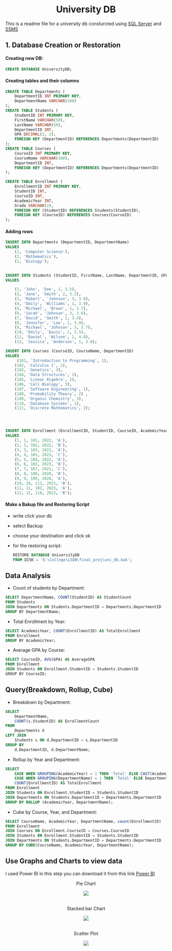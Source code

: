 <h1 align="center"> University DB</h1>

This is a readme file for a university db consturcted using 
<a href="https://www.microsoft.com/en-us/sql-server/sql-server-downloads" target="blank">
SQL Server</a>
and <a href="https://learn.microsoft.com/en-us/sql/ssms/download-sql-server-management-studio-ssms?view=sql-server-ver16" target="blank">
SSMS</a>

## 1. Database Creation or Restoration

#### Creating new DB:
```sql
CREATE DATABASE UniversityDB;
```
#### Creating tables and their columns

```sql
CREATE TABLE Departments (
    DepartmentID INT PRIMARY KEY,
    DepartmentName VARCHAR(100)
);
CREATE TABLE Students (
    StudentID INT PRIMARY KEY,
    FirstName VARCHAR(50),
    LastName VARCHAR(50),
    DepartmentID INT,
    GPA DECIMAL(3, 2),
    FOREIGN KEY (DepartmentID) REFERENCES Departments(DepartmentID)
);
CREATE TABLE Courses (
    CourseID INT PRIMARY KEY,
    CourseName VARCHAR(100),
    DepartmentID INT,
    FOREIGN KEY (DepartmentID) REFERENCES Departments(DepartmentID)
);

CREATE TABLE Enrollment (
    EnrollmentID INT PRIMARY KEY,
    StudentID INT,
    CourseID INT,
    AcademicYear INT,
    Grade VARCHAR(2),
    FOREIGN KEY (StudentID) REFERENCES Students(StudentID),
    FOREIGN KEY (CourseID) REFERENCES Courses(CourseID)
);
```
#### Adding rows
```sql
INSERT INTO Departments (DepartmentID, DepartmentName)
VALUES
    (1, 'Computer Science'),
    (2, 'Mathematics'),
    (3, 'Biology');
    

INSERT INTO Students (StudentID, FirstName, LastName, DepartmentID, GPA)
VALUES

    (1, 'John', 'Doe', 1, 3.5),
    (2, 'Jane', 'Smith', 2, 3.2),
    (3, 'Robert', 'Johnson', 3, 3.8),
    (4, 'Emily', 'Williams', 1, 3.9),
    (5, 'Michael', 'Brown', 1, 3.7),
	(6, 'Sarah', 'Johnson', 3, 3.6),
    (7, 'David', 'Smith', 1, 3.4),
    (8, 'Jennifer', 'Lee', 2, 3.9),
	(9, 'Michael', 'Johnson', 3, 3.7),
    (10, 'Emily', 'Davis', 2, 3.5),
    (11, 'Daniel', 'Wilson', 2, 4.0),
    (12, 'Jessica', 'Anderson', 1, 3.8);

INSERT INTO Courses (CourseID, CourseName, DepartmentID)
VALUES
     (101, 'Introduction to Programming', 1),
    (102, 'Calculus I', 2),
    (103, 'Genetics', 3),
	(104, 'Data Structures', 1),
    (105, 'Linear Algebra', 2),
	(106, 'Cell Biology', 3),
    (107, 'Software Engineering', 1),
    (108, 'Probability Theory', 2) ,
	(109, 'Organic Chemistry', 3),
    (110, 'Database Systems', 1),
    (111, 'Discrete Mathematics', 2);




INSERT INTO Enrollment (EnrollmentID, StudentID, CourseID, AcademicYear, Grade)
VALUES
    (1, 1, 101, 2022, 'A'),
    (2, 2, 102, 2022, 'B'),
    (3, 3, 103, 2022, 'A'),
    (4, 4, 101, 2023, 'C'),
    (5, 5, 104, 2022, 'A'),
	(6, 6, 103, 2023, 'B'),
    (7, 7, 107, 2021, 'C'),
    (8, 8, 108, 2020, 'B'),
	(9, 9, 109, 2020, 'A'),
	(10, 10, 111, 2021, 'B'),
	(11, 11, 102, 2023, 'A'),
	(12, 12, 110, 2022, 'B');
```

#### Make a Bakup file and Restoring Script

- write click your db
- select Backup
- choose your destination and click ok

- for the restoring script:
    ```sql
    RESTORE DATABASE UniversityDB
    FROM DISK = 'E:\College\LSDB\final_proj\uni_db.bak';
    ```


## Data Analysis
 - Count of students by Department:
 ```sql
 SELECT DepartmentName, COUNT(StudentID) AS StudentCount
FROM Students
JOIN Departments ON Students.DepartmentID = Departments.DepartmentID
GROUP BY DepartmentName;
 ```

 - Total Enrollment by Year:
 ```sql
 SELECT AcademicYear, COUNT(EnrollmentID) AS TotalEnrollment
FROM Enrollment
GROUP BY AcademicYear;
 ```

- Average GPA by Course:
```sql
SELECT CourseID, AVG(GPA) AS AverageGPA
FROM Enrollment
JOIN Students ON Enrollment.StudentID = Students.StudentID
GROUP BY CourseID;
```

## Query(Breakdown, Rollup, Cube)

- Breakdown by Department:
```sql
SELECT
    DepartmentName,
    COUNT(s.StudentID) AS EnrollmentCount
FROM
    Departments d
LEFT JOIN
    Students s ON d.DepartmentID = s.DepartmentID
GROUP BY
    d.DepartmentID, d.DepartmentName;
```

- Rollup by Year and Department:
```sql
SELECT 
    CASE WHEN GROUPING(AcademicYear) = 1 THEN 'Total' ELSE CAST(AcademicYear AS VARCHAR) END AS AcademicYear,
    CASE WHEN GROUPING(DepartmentName) = 1 THEN 'Total' ELSE DepartmentName END AS DepartmentName,
    COUNT(EnrollmentID) AS TotalEnrollment
FROM Enrollment
JOIN Students ON Enrollment.StudentID = Students.StudentID
JOIN Departments ON Students.DepartmentID = Departments.DepartmentID
GROUP BY ROLLUP (AcademicYear, DepartmentName);
```
- Cube by Course, Year, and Department:
```sql
SELECT CourseName, AcademicYear, DepartmentName, count(EnrollmentID)
FROM Enrollment
JOIN Courses ON Enrollment.CourseID = Courses.CourseID
JOIN Students ON Enrollment.StudentID = Students.StudentID
JOIN Departments ON Students.DepartmentID = Departments.DepartmentID
GROUP BY CUBE(CourseName, AcademicYear, DepartmentName);
```

## Use Graphs and Charts to view data

I used Power BI in this step you can download it from this link
<a href="https://www.microsoft.com/en-us/power-platform/products/power-bi" target="blank">
Power BI</a>

<div align="center">
    <div>
        <p>Pie Chart</p>
        <img src="assets/pie_chart.png">
    </div>
    <br/>
    <div>
        <p>Stacked bar Chart </p>
            <img src="assets/stacked_bar_chart.png">
    </div> 
    <br/>
    <div>
        <p>Scatter Plot</p>
        <img src="assets/scatter_plot.png">
    </div>
</div>